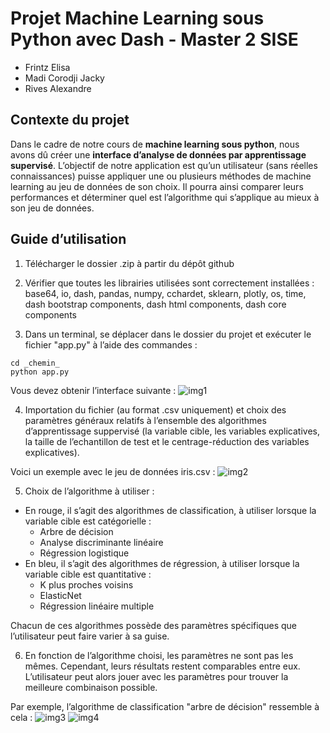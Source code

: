 # Projet Machine Learning sous Python avec Dash - Master 2 SISE

* Frintz Elisa
* Madi Corodji Jacky
* Rives Alexandre

## Contexte du projet

Dans le cadre de notre cours de __machine learning sous python__, nous avons dû créer une __interface d’analyse de données par apprentissage supervisé__. 
L’objectif de notre application est qu’un utilisateur (sans réelles connaissances) puisse appliquer une ou plusieurs méthodes de machine learning au jeu de données de son choix. Il pourra ainsi comparer leurs performances et déterminer quel est l’algorithme qui s’applique au mieux à son jeu de données.

## Guide d’utilisation
1. Télécharger le dossier .zip à partir du dépôt github

2. Vérifier que toutes les librairies utilisées sont correctement installées :
base64, io, dash, pandas, numpy, cchardet, sklearn, plotly, os, time, dash bootstrap components, dash html components, dash core components

3. Dans un terminal, se déplacer dans le dossier du projet et exécuter le fichier "app.py" à l’aide des commandes : 
```
cd _chemin_
python app.py
```
Vous devez obtenir l’interface suivante :
![img1](https://user-images.githubusercontent.com/65174929/162714200-4629e65e-c33f-45a2-8ef9-6fbe1e055ba9.png)

4. Importation du fichier (au format .csv uniquement) et choix des paramètres généraux relatifs à l’ensemble des algorithmes d’apprentissage suppervisé
(la variable cible, les variables explicatives, la taille de l’echantillon de test et le centrage-réduction des variables explicatives).

Voici un exemple avec le jeu de données iris.csv :
![img2](https://user-images.githubusercontent.com/65174929/162714982-03957859-8ecf-43a3-8917-bd55dcf88c0a.png)

5. Choix de l’algorithme à utiliser :
* En rouge, il s’agit des algorithmes de classification, à utiliser lorsque la variable cible est catégorielle :
  * Arbre de décision
  * Analyse discriminante linéaire
  * Régression logistique
* En bleu, il s’agit des algorithmes de régression, à utiliser lorsque la variable cible est quantitative :
  * K plus proches voisins
  * ElasticNet
  * Régression linéaire multiple

Chacun de ces algorithmes possède des paramètres spécifiques que l’utilisateur peut faire varier à sa guise.

6. En fonction de l’algorithme choisi, les paramètres ne sont pas les mêmes. Cependant, leurs résultats restent comparables entre eux. L’utilisateur peut alors jouer avec les paramètres pour trouver la meilleure combinaison possible. 

Par exemple, l’algorithme de classification "arbre de décision" ressemble à cela :
![img3](https://user-images.githubusercontent.com/65174929/162715836-9501bd31-c2b4-4146-859c-c51d0ee35cea.png)
![img4](https://user-images.githubusercontent.com/65174929/162715861-e171479e-61c0-4403-8467-d676331a3f95.png)




